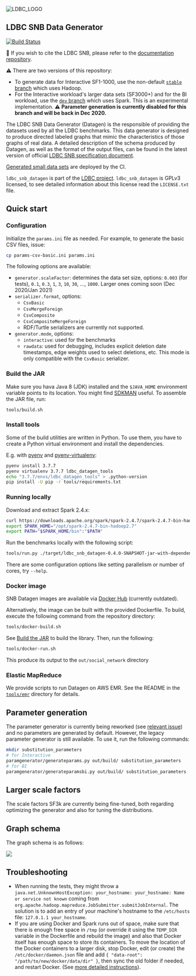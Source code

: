 ![LDBC_LOGO](https://raw.githubusercontent.com/wiki/ldbc/ldbc_snb_datagen/images/ldbc-logo.png)

LDBC SNB Data Generator
----------------------

[![Build Status](https://circleci.com/gh/ldbc/ldbc_snb_datagen.svg?style=svg)](https://circleci.com/gh/ldbc/ldbc_snb_datagen)

:scroll: If you wish to cite the LDBC SNB, please refer to the [documentation repository](https://github.com/ldbc/ldbc_snb_docs#how-to-cite-ldbc-benchmarks).

:warning: There are two versions of this repository:
* To generate data for Interactive SF1-1000, use the non-default [`stable` branch](https://github.com/ldbc/ldbc_snb_datagen/tree/stable) which uses Hadoop.
* For the Interactive workload's larger data sets (SF3000+) and for the BI workload, use the [`dev` branch](https://github.com/ldbc/ldbc_snb_datagen/) which uses Spark. This is an experimental implementation. :warning: **Parameter generation is currently disabled for this branch and will be back in Dec 2020.**

The LDBC SNB Data Generator (Datagen) is the responsible of providing the datasets used by all the LDBC benchmarks. This data generator is designed to produce directed labeled graphs that mimic the characteristics of those graphs of real data. A detailed description of the schema produced by Datagen, as well as the format of the output files, can be found in the latest version of official [LDBC SNB specification document](https://github.com/ldbc/ldbc_snb_docs).

[Generated small data sets](https://ldbc.github.io/ldbc_snb_datagen/) are deployed by the CI.

`ldbc_snb_datagen` is part of the [LDBC project](http://www.ldbcouncil.org/).
`ldbc_snb_datagen` is GPLv3 licensed, to see detailed information about this license read the `LICENSE.txt` file.

## Quick start

### Configuration

Initialize the `params.ini` file as needed. For example, to generate the basic CSV files, issue:

```bash
cp params-csv-basic.ini params.ini
```

The following options are available:

* `generator.scaleFactor`: determines the data set size, options: `0.003` (for tests), `0.1`, `0.3`, `1`, `3`, `10`, `30`, ..., `1000`. Larger ones coming soon (Dec 2020/Jan 2021)
* `serializer.format`, options:
  * `CsvBasic`
  * `CsvMergeForeign`
  * `CsvComposite`
  * `CsvCompositeMergeForeign`
  * RDF/Turtle serializers are currently not supported.
* `generator.mode`, options:
  * `interactive`: used for the benchmarks
  * `rawdata`: used for debugging, includes explicit deletion date timestamps, edge weights used to select deletions, etc. This mode is only compatible with the `CsvBasic` serializer.

### Build the JAR
Make sure you hava Java 8 (JDK) installed and the `$JAVA_HOME` environment variable points to its location. You might find [SDKMAN](https://sdkman.io/) useful.
To assemble the JAR file, run:

```bash
tools/build.sh
```

### Install tools
Some of the build utilities are written in Python. To use them, you have to create a Python virtual environment
and install the dependencies.

E.g. with [pyenv](https://github.com/pyenv/pyenv) and [pyenv-virtualenv](https://github.com/pyenv/pyenv-virtualenv):
```bash
pyenv install 3.7.7
pyenv virtualenv 3.7.7 ldbc_datagen_tools
echo "3.7.7/envs/ldbc_datagen_tools" > .python-version
pip install -U pip -r tools/requirements.txt
```
### Running locally

Download and extract Spark 2.4.x:

```bash
curl https://downloads.apache.org/spark/spark-2.4.7/spark-2.4.7-bin-hadoop2.7.tgz | sudo tar -xz -C /opt/
export SPARK_HOME="/opt/spark-2.4.7-bin-hadoop2.7"
export PATH="$SPARK_HOME/bin":"$PATH"
```

Run the benchmarks locally with the following script:

```bash
tools/run.py ./target/ldbc_snb_datagen-0.4.0-SNAPSHOT-jar-with-dependencies.jar params.ini
```

There are some configuration options like setting parallelism or number of cores, try `--help`.

### Docker image

SNB Datagen images are available via [Docker Hub](https://hub.docker.com/r/ldbc/datagen/) (currently outdated).

Alternatively, the image can be built with the provided Dockerfile. To build, execute the following command from the repository directory:

```bash
tools/docker-build.sh
```

See [Build the JAR](#build-the-jar) to build the library. Then, run the following:

```bash
tools/docker-run.sh
```

This produce its output to the `out/social_network` directory

### Elastic MapReduce

We provide scripts to run Datagen on AWS EMR. See the README in the [`tools/emr`](tools/emr) directory for details.

## Parameter generation

The parameter generator is currently being reworked (see [relevant issue](https://github.com/ldbc/ldbc_snb_datagen/issues/83)) and no parameters are generated by default.
However, the legacy parameter generator is still available. To use it, run the following commands:

```bash
mkdir substitution_parameters
# for Interactive
paramgenerator/generateparams.py out/build/ substitution_parameters
# for BI
paramgenerator/generateparamsbi.py out/build/ substitution_parameters
```

## Larger scale factors

The scale factors SF3k are currently being fine-tuned, both regarding optimizing the generator and also for tuning the distributions.

## Graph schema

The graph schema is as follows:

![](https://raw.githubusercontent.com/ldbc/ldbc_snb_docs/dev/figures/schema-comfortable.png)

## Troubleshooting

* When running the tests, they might throw a `java.net.UnknownHostException: your_hostname: your_hostname: Name or service not known` coming from `org.apache.hadoop.mapreduce.JobSubmitter.submitJobInternal`. The solution is to add an entry of your machine's hostname to the `/etc/hosts` file: `127.0.1.1 your_hostname`.
* If you are using Docker and Spark runs out of space, make sure that there is enough free space in `/tmp` (or override it using the `TEMP_DIR` variable in the Dockerfile and rebuild the image) and also that Docker itself has enough space to store its containers.
To move the location of the Docker containers to a larger disk, stop Docker, edit (or create) the `/etc/docker/daemon.json` file and add `{ "data-root": "/path/to/new/docker/data/dir" }`, then sync the old folder if needed, and restart Docker. (See [more detailed instructions](https://www.guguweb.com/2019/02/07/how-to-move-docker-data-directory-to-another-location-on-ubuntu/)).
